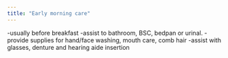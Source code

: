 ```yaml
---
title: "Early morning care"
---
```

-usually before breakfast
-assist to bathroom, BSC, bedpan or urinal.
-provide supplies for hand/face washing, mouth care, comb hair
-assist with glasses, denture and hearing aide insertion

